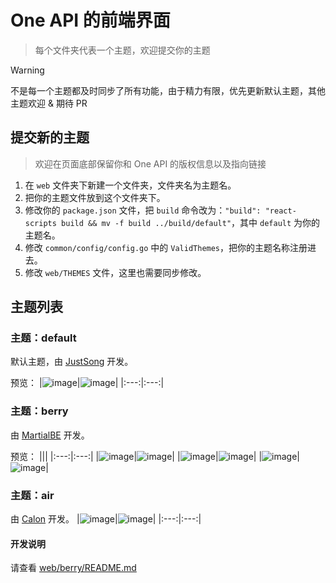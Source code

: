 # One API 的前端界面

> 每个文件夹代表一个主题，欢迎提交你的主题

> [!WARNING]
> 不是每一个主题都及时同步了所有功能，由于精力有限，优先更新默认主题，其他主题欢迎 & 期待 PR

## 提交新的主题

> 欢迎在页面底部保留你和 One API 的版权信息以及指向链接

1. 在 `web` 文件夹下新建一个文件夹，文件夹名为主题名。
2. 把你的主题文件放到这个文件夹下。
3. 修改你的 `package.json` 文件，把 `build` 命令改为：`"build": "react-scripts build && mv -f build ../build/default"`，其中 `default` 为你的主题名。
4. 修改 `common/config/config.go` 中的 `ValidThemes`，把你的主题名称注册进去。
5. 修改 `web/THEMES` 文件，这里也需要同步修改。

## 主题列表

### 主题：default

默认主题，由 [JustSong](https://github.com/songquanpeng) 开发。

预览：
|![image](https://github.com/knightgao/dreame-api/assets/39998050/ccfbc668-3a7f-4bc1-87da-7eacfd7bf371)|![image](https://github.com/knightgao/dreame-api/assets/39998050/a63ed547-44b9-45db-b43a-ecea07d60840)|
|:---:|:---:|

### 主题：berry

由 [MartialBE](https://github.com/MartialBE) 开发。

预览：
|||
|:---:|:---:|
|![image](https://github.com/knightgao/dreame-api/assets/42402987/36aff5c6-c5ff-4a90-8e3d-33d5cff34cbf)|![image](https://github.com/knightgao/dreame-api/assets/42402987/9ac63b36-5140-4064-8fad-fc9d25821509)|
|![image](https://github.com/knightgao/dreame-api/assets/42402987/fb2b1c64-ef24-4027-9b80-0cd9d945a47f)|![image](https://github.com/knightgao/dreame-api/assets/42402987/b6b649ec-2888-4324-8b2d-d5e11554eed6)|
|![image](https://github.com/knightgao/dreame-api/assets/42402987/6d3b22e0-436b-4e26-8911-bcc993c6a2bd)|![image](https://github.com/knightgao/dreame-api/assets/42402987/eef1e224-7245-44d7-804e-9d1c8fa3f29c)|

### 主题：air
由 [Calon](https://github.com/Calcium-Ion) 开发。
|![image](https://github.com/knightgao/songquanpeng.github.io/assets/39998050/1ddb274b-a715-4e81-858b-857d520b6ff4)|![image](https://github.com/knightgao/songquanpeng.github.io/assets/39998050/163b0b8e-1f73-49cb-b632-3dcb986b56d5)|
|:---:|:---:|


#### 开发说明

请查看 [web/berry/README.md](https://github.com/knightgao/dreame-api/tree/main/web/berry/README.md)
